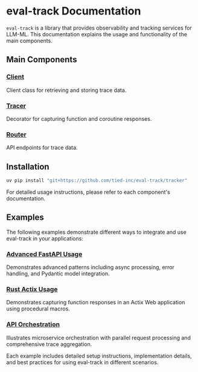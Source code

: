 # eval-track Documentation

`eval-track` is a library that provides observability and tracking services for LLM-ML. This documentation explains the usage and functionality of the main components.

## Main Components

### [Client](client.md)
Client class for retrieving and storing trace data.

### [Tracer](tracer.md)
Decorator for capturing function and coroutine responses.

### [Router](router.md)
API endpoints for trace data.

## Installation

```bash
uv pip install "git+https://github.com/tied-inc/eval-track/tracker"
```

For detailed usage instructions, please refer to each component's documentation.

## Examples

The following examples demonstrate different ways to integrate and use eval-track in your applications:

### [Advanced FastAPI Usage](examples/advanced-fastapi-usage.md)
Demonstrates advanced patterns including async processing, error handling, and Pydantic model integration.

### [Rust Actix Usage](examples/rust-actix-usage.md)
Demonstrates capturing function responses in an Actix Web application using procedural macros.

### [API Orchestration](examples/api-orchestration.md)
Illustrates microservice orchestration with parallel request processing and comprehensive trace aggregation.

Each example includes detailed setup instructions, implementation details, and best practices for using eval-track in different scenarios.
